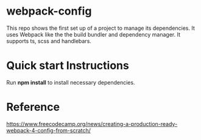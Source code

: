 # webpack-config
This repo shows the first set up of a project to manage its dependencies. It uses Webpack like the the build bundler and dependency manager. It supports ts, scss and handlebars.
# Quick start Instructions
Run **npm install** to install necessary dependencies.

# Reference
https://www.freecodecamp.org/news/creating-a-production-ready-webpack-4-config-from-scratch/

